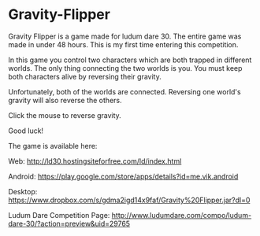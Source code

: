 Gravity-Flipper
===============

Gravity Flipper is a game made for ludum dare 30. 
The entire game was made in under 48 hours. 
This is my first time entering this competition.

In this game you control two characters which are both trapped in different worlds.
The only thing connecting the two worlds is you. 
You must keep both characters alive by reversing their gravity.

Unfortunately, both of the worlds are connected.
Reversing one world's gravity will also reverse the others.

Click the mouse to reverse gravity. 

Good luck!

The game is available here:

Web: http://ld30.hostingsiteforfree.com/ld/index.html

Android: https://play.google.com/store/apps/details?id=me.vik.android 

Desktop: https://www.dropbox.com/s/gdma2igd14x9faf/Gravity%20Flipper.jar?dl=0 

Ludum Dare Competition Page: http://www.ludumdare.com/compo/ludum-dare-30/?action=preview&uid=29765
